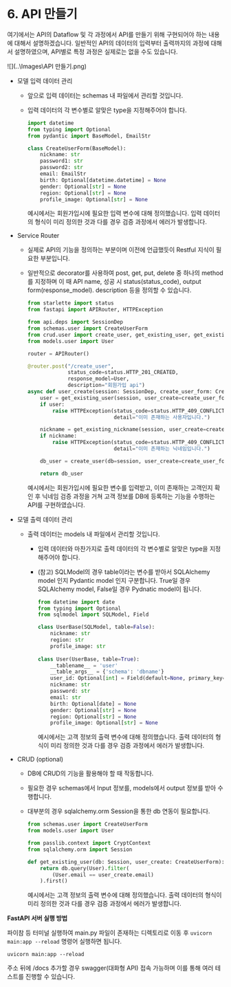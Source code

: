 # 6. API 만들기

여기에서는 API의 Dataflow 및 각 과정에서 API를 만들기 위해 구현되어야 하는 내용에 대해서 설명하겠습니다. 일반적인 API의 데이터의 입력부터 출력까지의 과정에 대해서 설명하였으며, API별로 특정 과정은 실제로는 없을 수도 있습니다.

![](..\Images\API 만들기.png)

* 모델 입력 데이터 관리

  * 앞으로 입력 데이터는 schemas 내 파일에서 관리할 것입니다.

  * 입력 데이터의 각 변수별로 알맞은 type을 지정해주어야 합니다.

    ``````python
    import datetime
    from typing import Optional
    from pydantic import BaseModel, EmailStr
    
    class CreateUserForm(BaseModel):
        nickname: str
        password1: str
        password2: str
        email: EmailStr
        birth: Optional[datetime.datetime] = None
        gender: Optional[str] = None
        region: Optional[str] = None
        profile_image: Optional[str] = None
    ``````
    
    예시에서는 회원가입시에 필요한 입력 변수에 대해 정의했습니다. 입력 데이터의 형식이 미리 정의한 것과 다를 경우 검증 과정에서 에러가 발생합니다.
    
    
  
* Service Router

  * 실제로 API의 기능을 정의하는 부분이며 이전에 언급했듯이 Restful 지식이 필요한 부분입니다.

  * 일반적으로 decorator를 사용하여 post, get, put, delete 중 하나의 method를 지정하며 이 때 API name, 성공 시 status(status_code), output form(response_model). description 등을 정의할 수 있습니다.

    ``````python
    from starlette import status
    from fastapi import APIRouter, HTTPException
    
    from api.deps import SessionDep
    from schemas.user import CreateUserForm
    from crud.user import create_user, get_existing_user, get_existing_nickname
    from models.user import User
    
    router = APIRouter()
    
    @router.post("/create_user",
                 status_code=status.HTTP_201_CREATED,
                 response_model=User,
                 description="회원가입 api")
    async def user_create(session: SessionDep, create_user_form: CreateUserForm):
        user = get_existing_user(session, user_create=create_user_form)
        if user:
            raise HTTPException(status_code=status.HTTP_409_CONFLICT,
                                detail="이미 존재하는 사용자입니다.")
    
        nickname = get_existing_nickname(session, user_create=create_user_form)
        if nickname:
            raise HTTPException(status_code=status.HTTP_409_CONFLICT,
                                detail="이미 존재하는 닉네임입니다.")
    
        db_user = create_user(db=session, user_create=create_user_form)
    
        return db_user
    ``````

    예시에서는 회원가입시에 필요한 변수를 입력받고, 이미 존재하는 고객인지 확인 후 닉네임 검증 과정을 거쳐 고객 정보를 DB에 등록하는 기능을 수행하는 API를 구현하였습니다.
    
    

* 모델 출력 데이터 관리

  * 출력 데이터는 models 내 파일에서 관리할 것입니다.
  
  
    * 입력 데이터와 마찬가지로 출력 데이터의 각 변수별로 알맞은 type을 지정해주어야 합니다.
  
    * (참고) SQLModel의 경우 table이라는 변수를 받아서 SQLAlchemy model 인지 Pydantic model 인지 구분합니다. True일 경우 SQLAlchemy model, False일 경우 Pydnatic model이 됩니다.
  
      ``````python
      from datetime import date
      from typing import Optional
      from sqlmodel import SQLModel, Field
      
      class UserBase(SQLModel, table=False):
          nickname: str
          region: str
          profile_image: str
          
      class User(UserBase, table=True):
          __tablename__ = 'user'
          __table_args__ = {'schema': 'dbname'}
          user_id: Optional[int] = Field(default=None, primary_key=True)
          nickname: str
          password: str
          email: str
          birth: Optional[date] = None
          gender: Optional[str] = None
          region: Optional[str] = None
          profile_image: Optional[str] = None
      ``````
  
      예시에서는 고객 정보의 출력 변수에 대해 정의했습니다. 출력 데이터의 형식이 미리 정의한 것과 다를 경우 검증 과정에서 에러가 발생합니다.
      
      
  


* CRUD (optional)

  * DB에 CRUD의 기능을 활용해야 할 때 작동합니다.

  * 필요한 경우 schemas에서 Input 정보를, models에서 output 정보를 받아 수행합니다.

  * 대부분의 경우 sqlalchemy.orm Session을 통한 db 연동이 필요합니다.

    ``````python
    from schemas.user import CreateUserForm
    from models.user import User
    
    from passlib.context import CryptContext
    from sqlalchemy.orm import Session
    
    def get_existing_user(db: Session, user_create: CreateUserForm):
        return db.query(User).filter(
            (User.email == user_create.email)
        ).first()
    ``````

    예시에서는 고객 정보의 출력 변수에 대해 정의했습니다. 출력 데이터의 형식이 미리 정의한 것과 다를 경우 검증 과정에서 에러가 발생합니다.
    
    

**FastAPI 서버 실행 방법**

파이참 등 터미널 실행하여 main.py 파일이 존재하는 디렉토리로 이동 후 `uvicorn main:app --reload` 명령어 실행하면 됩니다.

```
uvicorn main:app --reload
```

주소 뒤에 /docs 추가할 경우 swagger(대화형 API) 접속 가능하며 이를 통해 여러 테스트를 진행할 수 있습니다.